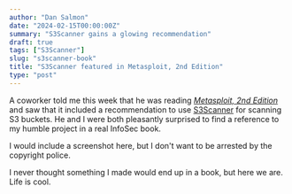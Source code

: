 ```yaml
---
author: "Dan Salmon"
date: "2024-02-15T00:00:00Z"
summary: "S3Scanner gains a glowing recommendation"
draft: true
tags: ["S3Scanner"]
slug: "s3scanner-book"
title: "S3Scanner featured in Metasploit, 2nd Edition"
type: "post"
---
```



A coworker told me this week that he was reading [*Metasploit, 2nd Edition*](https://nostarch.com/metasploit-2nd-edition) and saw that it included a recommendation to use [S3Scanner](https://github.com/sa7mon/S3Scanner) for scanning S3 buckets. He and I were both pleasantly surprised to find a reference to my humble project in a real InfoSec book.

I would include a screenshot here, but I don't want to be arrested by the copyright police.

I never thought something I made would end up in a book, but here we are. Life is cool.